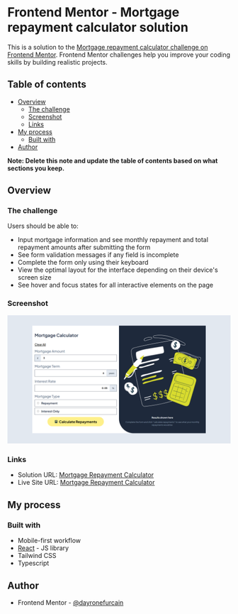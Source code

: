 # Frontend Mentor - Mortgage repayment calculator solution

This is a solution to the [Mortgage repayment calculator challenge on Frontend Mentor](https://www.frontendmentor.io/challenges/mortgage-repayment-calculator-Galx1LXK73). Frontend Mentor challenges help you improve your coding skills by building realistic projects.

## Table of contents

- [Overview](#overview)
  - [The challenge](#the-challenge)
  - [Screenshot](#screenshot)
  - [Links](#links)
- [My process](#my-process)
  - [Built with](#built-with)
- [Author](#author)

**Note: Delete this note and update the table of contents based on what sections you keep.**

## Overview

### The challenge

Users should be able to:

- Input mortgage information and see monthly repayment and total repayment amounts after submitting the form
- See form validation messages if any field is incomplete
- Complete the form only using their keyboard
- View the optimal layout for the interface depending on their device's screen size
- See hover and focus states for all interactive elements on the page

### Screenshot

![](./preview.png)

### Links

- Solution URL: [Mortgage Repayment Calculator](https://your-solution-url.com)
- Live Site URL: [Mortgage Repayment Calculator](https://your-live-site-url.com)

## My process

### Built with

- Mobile-first workflow
- [React](https://reactjs.org/) - JS library
- Tailwind CSS
- Typescript

## Author

- Frontend Mentor - [@dayronefurcain](https://www.frontendmentor.io/profile/dayronfurcain)
